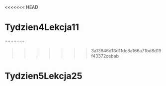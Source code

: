 <<<<<<< HEAD
# Tydzien4Lekcja11
=======
>>>>>>> 3a13846d13d11dc6a166a71bd8d19f43372cebab
# Tydzien5Lekcja25
